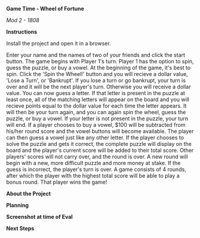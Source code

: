 **Game Time - Wheel of Fortune**

*Mod 2 - 1808*

**Instructions**

Install the project and open it in a browser.

Enter your name and the names of two of your friends and click the start button. The game begins with Player 1's turn. Player 1 has the option to spin, guess the puzzle, or buy a vowel. At the beginning of the game, it's best to spin. Click the 'Spin the Wheel!' button and you will recieve a dollar value, 'Lose a Turn', or 'Bankrupt'. If you lose a turn or go bankrupt, your turn is over and it will be the next player's turn. Otherwise you will receive a dollar value. You can now guess a letter. If that letter is present in the puzzle at least once, all of the matching letters will appear on the board and you will recieve points equal to the dollar value for each time the letter appears. It will then be your turn again, and you can again spin the wheel, guess the puzzle, or buy a vowel. If your letter is not present in the puzzle, your turn will end. If a player chooses to buy a vowel, $100 will be subtracted from his/her round score and the vowel buttons will become available. The player can then guess a vowel just like any other letter. If the player chooses to solve the puzzle and gets it correct, the complete puzzle will display on the board and the player's current score will be added to their total score. Other players' scores will not carry over, and the round is over. A new round will begin with a new, more difficult puzzle and more money at stake. If the guess is incorrect, the player's turn is over. A game consists of 4 rounds, after which the player with the highest total score will be able to play a bonus round. That player wins the game!

**About the Project**

**Planning**

**Screenshot at time of Eval**

**Next Steps**
